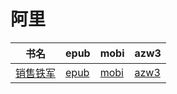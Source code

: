 # 阿里

| 书名 | epub | mobi | azw3 |
| --- | --- | --- | --- |
| [销售铁军](http://ct.dalanmei.com/f/31084289-571863772-cd6048) | [epub](http://ct.dalanmei.com/f/31084289-571863772-cd6048) | [mobi](http://ct.dalanmei.com/f/31084289-571551215-ec5d79) | [azw3](http://ct.dalanmei.com/f/31084289-572202153-2f5fa7) |
